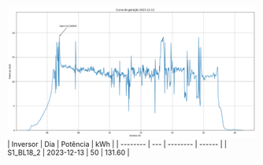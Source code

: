![My Image](13_12_2023-S1_BL18_2.png)
| Inversor | Dia | Potência | kWh    |
| -------- | --- | -------- | ------ |
| S1_BL18_2       | 2023-12-13  | 50       | 131.60 |